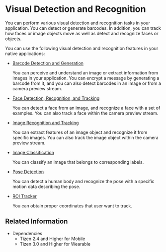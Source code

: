 # Visual Detection and Recognition

You can perform various visual detection and recognition tasks in your application. You can detect or generate barcodes. In addition, you can track how faces or image objects move as well as detect and recognize faces or objects.

You can use the following visual detection and recognition features in your native applications:

- [Barcode Detection and Generation](image-barcode.md)
  
  You can perceive and understand an image or extract information from images in your application. You can encrypt a message by generating a barcode from it, and you can also detect barcodes in an image or from a camera preview stream.
- [Face Detection, Recognition, and Tracking](face-detection.md)
  
  You can detect a face from an image, and recognize a face with a set of examples. You can also track a face within the camera preview stream.
- [Image Recognition and Tracking](image-recognition.md)
  
  You can extract features of an image object and recognize it from specific images. You can also track the image object within the camera preview stream.
- [Image Classification](image-classification.md)
  
  You can classify an image that belongs to corresponding labels.
- [Pose Detection](pose-detection.md)
  
  You can detect a human body and recognize the pose with a specific motion data describing the pose.
- [ROI Tracker](roi-tracker.md)

  You can obtain proper coordinates that user want to track.
## Related Information

- Dependencies
  - Tizen 2.4 and Higher for Mobile
  - Tizen 3.0 and Higher for Wearable

